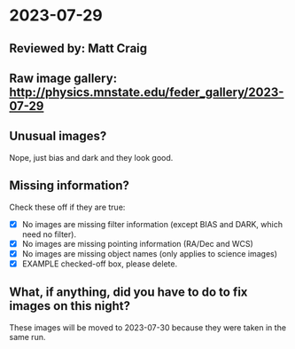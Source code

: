 # 2023-07-29

## Reviewed by:   Matt Craig 

## Raw image gallery: http://physics.mnstate.edu/feder_gallery/2023-07-29

## Unusual images?

Nope, just bias and dark and they look good.

## Missing information?

Check these off if they are true:

- [x] No images are missing filter information (except BIAS and DARK, which need no filter).
- [x] No images are missing pointing information (RA/Dec and WCS)
- [x] No images are missing object names (only applies to science images)
- [x] EXAMPLE checked-off box, please delete.

## What, if anything, did you have to do to fix images on this night?

These images will be moved to 2023-07-30 because they were taken in the same run.
